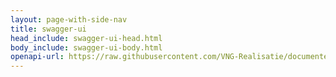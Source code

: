 ```yaml
---
layout: page-with-side-nav
title: swagger-ui
head_include: swagger-ui-head.html
body_include: swagger-ui-body.html
openapi-url: https://raw.githubusercontent.com/VNG-Realisatie/documenten-api/stable/1.1.x/src/openapi.yaml
---
```

<div id="swagger-ui"></div>
